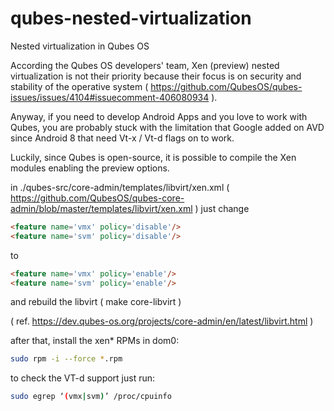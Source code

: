 # qubes-nested-virtualization
Nested virtualization in Qubes OS

According the Qubes OS developers' team, Xen (preview) nested virtualization is not their priority because their focus is on security and stability of the operative system ( https://github.com/QubesOS/qubes-issues/issues/4104#issuecomment-406080934 ).

Anyway, if you need to develop Android Apps and you love to work with Qubes, you are probably stuck with the limitation that Google added on AVD since Android 8 that need Vt-x / Vt-d flags on to work.

Luckily, since Qubes is open-source, it is possible to compile the Xen modules enabling the preview options.

in ./qubes-src/core-admin/templates/libvirt/xen.xml 
( https://github.com/QubesOS/qubes-core-admin/blob/master/templates/libvirt/xen.xml ) just change

```html
<feature name='vmx' policy='disable'/>
<feature name='svm' policy='disable'/>
```

to

```html
<feature name='vmx' policy='enable'/>
<feature name='svm' policy='enable'/>
```

and rebuild the libvirt ( make core-libvirt )

( ref. https://dev.qubes-os.org/projects/core-admin/en/latest/libvirt.html )

after that, install the xen* RPMs in dom0:

```sh
sudo rpm -i --force *.rpm
```

to check the VT-d support just run:

```sh
sudo egrep ‘(vmx|svm)’ /proc/cpuinfo
```
